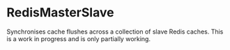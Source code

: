 # RedisMasterSlave
Synchronises cache flushes across a collection of slave Redis caches. This is a work in progress and is only partially working.
